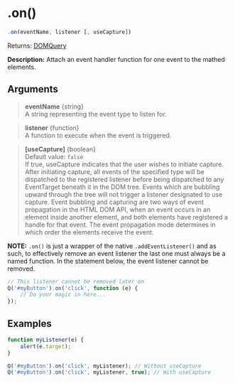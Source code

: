 # .on()

```js
.on(eventName, listener [, useCapture])
```

Returns: [DOMQuery](../README.md#domquery-q)

**Description:** Attach an event handler function for one event to the mathed elements.

## Arguments

> **eventName** {string}<br>
> A string representing the event type to listen for.

> **listener** {function}<br>
> A function to execute when the event is triggered.

> **[useCapture]** {boolean}<br>
> Default value: ```false``` <br>
> If true, useCapture indicates that the user wishes to initiate capture. After initiating capture, all events of the specified type will be dispatched to the registered listener before being dispatched to any EventTarget beneath it in the DOM tree. Events which are bubbling upward through the tree will not trigger a listener designated to use capture. Event bubbling and capturing are two ways of event propagation in the HTML DOM API, when an event occurs in an element inside another element, and both elements have registered a handle for that event. The event propagation mode determines in which order the elements receive the event.

**NOTE:** ```.on()``` is just a wrapper of the native ```.addEventListener()``` and as such, to effectively remove an event listener the last one must always be a named function. In the statement below, the event listener cannot be removed.

```js
// This listener cannot be removed later on
Q('#myButton').on('click', function (e) {
    // Do your magic in here...
});
```

## Examples

```js
function myListener(e) {
    alert(e.target);
}

Q('#myButton').on('click', myListener); // Without useCapture
Q('#myButton').on('click', myListener, true); // With useCapture
```
